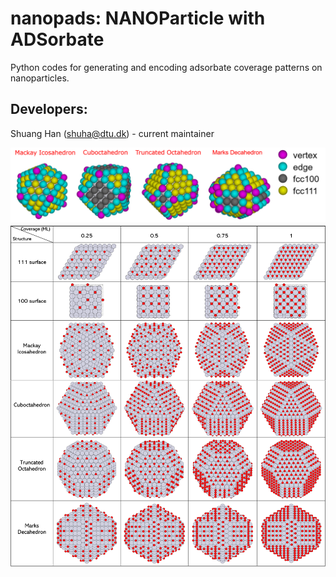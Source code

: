# nanopads: NANOParticle with ADSorbate
Python codes for generating and encoding adsorbate coverage patterns on nanoparticles.

## Developers: 
Shuang Han (shuha@dtu.dk) - current maintainer

![](images/color_facets.png)
![](images/all_coverage_patterns.png)